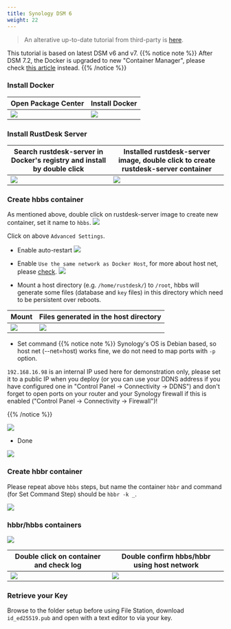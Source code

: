 ```yaml
---
title: Synology DSM 6
weight: 22
---
```


> An alterative up-to-date tutorial from third-party is [here](https://mariushosting.com/how-to-install-rustdesk-on-your-synology-nas/).

This tutorial is based on latest DSM v6 and v7.
{{% notice note %}}
After DSM 7.2, the Docker is upgraded to new "Container Manager", please check [this article](/docs/self-host/rustdesk-server-oss/synology/dsm-7) instead.
{{% /notice %}}

### Install Docker

| Open Package Center | Install Docker |
| --- | --- |
| ![](images/package-manager.png) | ![](images/docker.png) |

### Install RustDesk Server

| Search rustdesk-server in Docker's registry and install by double click | Installed rustdesk-server image, double click to create rustdesk-server container |
| --- | --- |
| ![](images/pull-rustdesk-server.png) | ![](images/rustdesk-server-installed.png) |

### Create hbbs container

As mentioned above, double click on rustdesk-server image to create new container, set it name to `hbbs`.
![](images/hbbs.png)

Click on above `Advanced Settings`.

- Enable auto-restart
![](images/auto-restart.png)

- Enable `Use the same network as Docker Host`, for more about host net, please [check](https://rustdesk.com/docs/en/self-host/rustdesk-server-oss/docker/#net-host).
![](images/host-net.png)

- Mount a host directory (e.g. `/home/rustdesk/`) to `/root`, hbbs will generate some files (database and `key` files) in this directory which need to be persistent over reboots.

| Mount | Files generated in the host directory |
| --- | --- |
| ![](images/mount.png) | ![](images/mounted-dir.png) |

- Set command
{{% notice note %}}
Synology's OS is Debian based, so host net (--net=host) works fine, we do not need to map ports with `-p` option.

`192.168.16.98` is an internal IP used here for demonstration only, please set it to a public IP when you deploy (or you can use your DDNS address if you have configured one in "Control Panel → Connectivity → DDNS") and don't forget to open ports on your router and your Synology firewall if this is enabled ("Control Panel → Connectivity → Firewall")!

{{% /notice %}}

![](images/hbbs-cmd.png?v2)

- Done

![](images/hbbs-config.png)

### Create hbbr container

Please repeat above `hbbs` steps, but name the container `hbbr` and command (for Set Command Step) should be `hbbr -k _`.

![](images/hbbr-config.png)

### hbbr/hbbs containers

![](images/containers.png)


| Double click on container and check log | Double confirm hbbs/hbbr using host network |
| --- | --- |
| ![](images/log.png) | ![](images/network-types.png) |

### Retrieve your Key

Browse to the folder setup before using File Station, download `id_ed25519.pub` and open with a text editor to via your key.
